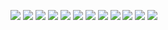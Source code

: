 <img 
    src="https://img.shields.io/badge/HTML-E34F26?style=flat-square&amp;logo=HTML5&amp;logoColor=white&amp;"
/>
<img 
    src="https://img.shields.io/badge/CSS-1572B6?style=flat-square&amp;logo=CSS3&amp;logoColor=white&amp;"
/>
<img 
    src="https://img.shields.io/badge/JavaScript-F7DF1E?style=flat-square&amp;logo=JavaScript&amp;logoColor=white&amp;"/>
<img 
    src="https://img.shields.io/badge/JQuery-0769AD?style=flat-square&amp;logo=JQuery&amp;logoColor=white&amp;"
/> 
<img 
    src="https://img.shields.io/badge/TypeScript-3178C6?style=flat-square&amp;logo=TypeScript&amp;logoColor=white&amp;"
/>
<img 
    src="https://img.shields.io/badge/React.js-61DAFB?style=flat-square&amp;logo=React&amp;logoColor=white&amp;"
/>
<img
    src="https://img.shields.io/badge/React Native-61DAFB?style=flat-square&amp;logo=React&amp;logoColor=white&amp;"
/>
<img 
    src="https://img.shields.io/badge/Next.js-000000?style=flat-square&amp;logo=Next.js&amp;logoColor=white&amp;"
/>
<img 
    src="https://img.shields.io/badge/Next.js-000000?style=flat-square&amp;logo=Next.js&amp;logoColor=white&amp;"
/> 
<img 
    src="https://img.shields.io/badge/PhotoShop-31A8FF?style=flat-square&amp;logo=Adobe Photoshop&amp;logoColor=white&amp;"
/>
<img 
    src="https://img.shields.io/badge/Illustrator-FF9A00?style=flat-square&amp;logo=Adobe Illustrator&amp;logoColor=white&amp;"
/>
<img
    src="https://img.shields.io/badge/XD-FF61F6?style=flat-square&amp;logo=Adobe XD&amp;logoColor=white&amp;"
/>
